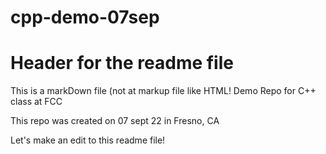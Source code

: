 # cpp-demo-07sep 
# Header for the readme file #
This is a markDown file (not at markup file like HTML!
Demo Repo for C++ class at FCC

This repo was created on 07 sept 22 in Fresno, CA

Let's make an edit to this readme file!
